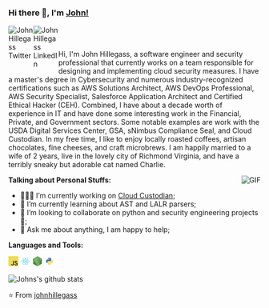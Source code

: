 ### Hi there 👋, I'm [John!](https://4g3.dev) 

<a href="https://twitter.com/johnphillegass">
  <img align="left" alt="John Hillegass Twitter" width="50px" src="https://cdn.jsdelivr.net/npm/simple-icons@v3/icons/twitter.svg" />
</a>
<a href="https://www.linkedin.com/in/johnhillegass/">
  <img align="left" alt="John Hillegass LinkedIn" width="50px" src="https://cdn.jsdelivr.net/npm/simple-icons@v3/icons/linkedin.svg" />
</a>

<br />
<br />

Hi, I'm John Hillegass, a software engineer and security professional that currently works on a team responsible for designing and implementing cloud security measures. I have a master's degree in Cybersecurity and numerous industry-recognized certifications such as AWS Solutions Architect, AWS DevOps Professional, AWS Security Specialist, Salesforce Application Architect and Certified Ethical Hacker (CEH). Combined, I have about a decade worth of experience in IT and have done some interesting work in the Financial, Private, and Government sectors. Some notable examples are work with the USDA Digital Services Center, GSA, sNimbus Compliance Seal, and Cloud Custodian. In my free time, I like to enjoy locally roasted coffees, artisan chocolates, fine cheeses, and craft microbrews. I am happily married to a wife of 2 years, live in the lovely city of Richmond Virginia, and have a terribly sneaky but adorable cat named Charlie.

  <img align="right" alt="GIF" src="https://media.giphy.com/media/zE9Jh7QahXTb2/giphy.gif" />
  
**Talking about Personal Stuffs:**

- 👨🏽‍💻 I’m currently working on [Cloud Custodian](https://github.com/cloud-custodian/cloud-custodian);
- 🌱 I’m currently learning about AST and LALR parsers; 
- 👯 I’m looking to collaborate on python and security engineering projects 🤝;
- 💬 Ask me about anything, I am happy to help;

**Languages and Tools:**  

<code><img height="20" src="https://raw.githubusercontent.com/github/explore/80688e429a7d4ef2fca1e82350fe8e3517d3494d/topics/javascript/javascript.png"></code>
<code><img height="20" src="https://raw.githubusercontent.com/github/explore/80688e429a7d4ef2fca1e82350fe8e3517d3494d/topics/react/react.png"></code>
<code><img height="20" src="https://raw.githubusercontent.com/github/explore/80688e429a7d4ef2fca1e82350fe8e3517d3494d/topics/nodejs/nodejs.png"></code>
<code><img height="20" src="https://raw.githubusercontent.com/github/explore/80688e429a7d4ef2fca1e82350fe8e3517d3494d/topics/python/python.png"></code>

![Johns's github stats](https://github-readme-stats.vercel.app/api?username=johnhillegass&show_icons=true&hide_border=true)

⭐️ From [johnhillegass](https://github.com/johnhillegass)

